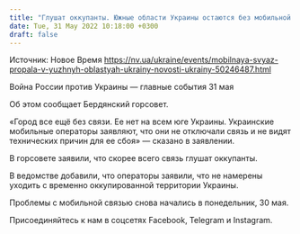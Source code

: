 ```yaml
---
title: "Глушат оккупанты. Южные области Украины остаются без мобильной связи — Бердянский горсовет"
date: Tue, 31 May 2022 10:18:00 +0300
draft: false
---
```

Источник: Новое Время https://nv.ua/ukraine/events/mobilnaya-svyaz-propala-v-yuzhnyh-oblastyah-ukrainy-novosti-ukrainy-50246487.html


Война России против Украины — главные события 31 мая

Об этом сообщает Бердянский горсовет.

«Город все ещё без связи. Ее нет на всем юге Украины. Украинские мобильные операторы заявляют, что они не отключали связь и не видят технических причин для ее сбоя» — сказано в заявлении.

В горсовете заявили, что скорее всего связь глушат оккупанты.

В ведомстве добавили, что операторы заявили, что не намерены уходить с временно оккупированной территории Украины.

Проблемы с мобильной связью снова начались в понедельник, 30 мая.

Присоединяйтесь к нам в соцсетях Facebook, Telegram и Instagram.
